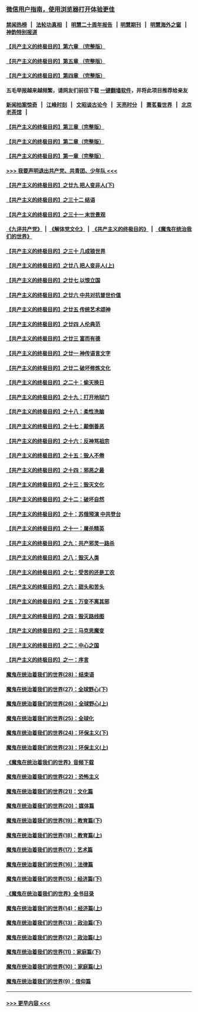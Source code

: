 ### [微信用户指南，使用浏览器打开体验更佳](https://github.com/gfw-breaker/banned-news1/blob/master/indexes/wechat-guide.md?t=0)
#### [禁闻热榜](热点新闻.md?t=0)  &nbsp;&nbsp;|&nbsp;&nbsp; [法轮功真相](https://github.com/gfw-breaker/truth/blob/master/README.md?t=0) &nbsp;&nbsp;|&nbsp;&nbsp; [明慧二十周年报告](https://github.com/gfw-breaker/mh-reports/blob/master/README.md?t=0) &nbsp;&nbsp;|&nbsp;&nbsp;[明慧期刊](https://github.com/gfw-breaker/mh-qikan) &nbsp;&nbsp;|&nbsp;&nbsp; [明慧海外之窗](https://github.com/gfw-breaker/mh-news/blob/master/README.md?t=0) &nbsp;&nbsp;|&nbsp;&nbsp; [神韵特别报道](https://github.com/gfw-breaker/mh-news/blob/master/shenyun.md?t=0)
#### [【共产主义的终极目的】第六章 （完整版）](../pages/nsc422/n11428913.md?t=02090144) 
#### [【共产主义的终极目的】第五章 （完整版）](../pages/nsc422/n11428912.md?t=02090144) 
#### [【共产主义的终极目的】第四章 （完整版）](../pages/nsc422/n11428907.md?t=02090144) 
#### 五毛举报越来越频繁，请网友们前往下载 [一键翻墙软件](https://github.com/gfw-breaker/ssr-accounts)，并将此项目推荐给亲友
#### [新闻拍案惊奇](https://github.com/gfw-breaker/banned-news1/blob/master/pages/link4.md) &nbsp;&nbsp;|&nbsp;&nbsp; [江峰时刻](https://github.com/gfw-breaker/banned-news1/blob/master/pages/link4.md) &nbsp;&nbsp;|&nbsp;&nbsp; [文昭谈古论今](https://github.com/gfw-breaker/banned-news1/blob/master/pages/link4.md) &nbsp;&nbsp;|&nbsp;&nbsp; [天亮时分](https://github.com/gfw-breaker/banned-news1/blob/master/pages/link4.md) &nbsp;&nbsp;|&nbsp;&nbsp; [萧茗看世界](https://github.com/gfw-breaker/banned-news1/blob/master/pages/link4.md) &nbsp;&nbsp;|&nbsp;&nbsp; [北京老茶馆](https://github.com/gfw-breaker/banned-news1/blob/master/pages/link4.md) &nbsp;&nbsp;|&nbsp;&nbsp; 
#### [【共产主义的终极目的】第三章（完整版）](../pages/nsc422/n11428848.md?t=02090144) 
#### [【共产主义的终极目的】第二章（完整版）](../pages/nsc422/n11428831.md?t=02090144) 
#### [【共产主义的终极目的】第一章（完整版）](../pages/nsc422/n11417651.md?t=02090144) 
#### [>>> 我要声明退出共产党、共青团、少年队 <<<](https://github.com/begood0513/goodnews/blob/master/quit/letter.md) 
#### [【共产主义的终极目的】之廿九 把人变非人(下)](../pages/nsc422/n11344140.md?t=02090144) 
#### [【共产主义的终极目的】之三十二 结语](../pages/nsc422/n11360535.md?t=02090144) 
#### [【共产主义的终极目的】之三十一 末世景观](../pages/nsc422/n11351129.md?t=02090144) 
#### [《九评共产党》](https://github.com/begood0513/9ping.md/blob/master/README.md) &nbsp;|&nbsp; [《解体党文化》](../../../../jtdwh.md/blob/master/README.md)  &nbsp;|&nbsp; [《共产主义的终极目的》](../../../../gczydzjmd.md/blob/master/README.md) &nbsp;|&nbsp; [《魔鬼在统治我们的世界》](../../../../mgztzwmdsj.md/blob/master/README.md) 
#### [【共产主义的终极目的】之三十 几成狼世界](../pages/nsc422/n11348280.md?t=02090144) 
#### [【共产主义的终极目的】之廿八 把人变非人(上)](../pages/nsc422/n11340492.md?t=02090144) 
#### [【共产主义的终极目的】之廿七 以恨立国](../pages/nsc422/n11336944.md?t=02090144) 
#### [【共产主义的终极目的】之廿六 中共对抗普世价值](../pages/nsc422/n11324785.md?t=02090144) 
#### [【共产主义的终极目的】之廿五 传统艺术颂神](../pages/nsc422/n11296396.md?t=02090144) 
#### [【共产主义的终极目的】之廿四 人伦典范](../pages/nsc422/n11296397.md?t=02090144) 
#### [【共产主义的终极目的】之廿三 富而有德](../pages/nsc422/n11283598.md?t=02090144) 
#### [【共产主义的终极目的】之廿一 神传语言文字](../pages/nsc422/n11263265.md?t=02090144) 
#### [【共产主义的终极目的】之廿二 破坏修炼文化](../pages/nsc422/n11245728.md?t=02090144) 
#### [【共产主义的终极目的】之二十：偷天换日](../pages/nsc422/n11238846.md?t=02090144) 
#### [【共产主义的终极目的】之十九：打开地狱门](../pages/nsc422/n11206376.md?t=02090144) 
#### [【共产主义的终极目的】之十八：柔性洗脑](../pages/nsc422/n11199994.md?t=02090144) 
#### [【共产主义的终极目的】之十七：颠倒善恶](../pages/nsc422/n11179782.md?t=02090144) 
#### [【共产主义的终极目的】之十六：反神骂祖宗](../pages/nsc422/n11166798.md?t=02090144) 
#### [【共产主义的终极目的】之十五：毁人不倦](../pages/nsc422/n11166792.md?t=02090144) 
#### [【共产主义的终极目的】之十四：邪恶之最](../pages/nsc422/n11150249.md?t=02090144) 
#### [【共产主义的终极目的】之十三：毁灭文化](../pages/nsc422/n11135227.md?t=02090144) 
#### [【共产主义的终极目的】之十二：破坏自然](../pages/nsc422/n11135214.md?t=02090144) 
#### [【共产主义的终极目的】之十：苏俄预演 中共登台](../pages/nsc422/n11118424.md?t=02090144) 
#### [【共产主义的终极目的】之十一：屠杀精英](../pages/nsc422/n11118442.md?t=02090144) 
#### [【共产主义的终极目的】之九：共产邪灵一路杀](../pages/nsc422/n11114139.md?t=02090144) 
#### [【共产主义的终极目的】之八：毁灭人类](../pages/nsc422/n11108503.md?t=02090144) 
#### [【共产主义的终极目的】之七：受苦的还是工农](../pages/nsc422/n11101809.md?t=02090144) 
#### [【共产主义的终极目的】之六：甜头和苦头](../pages/nsc422/n11096971.md?t=02090144) 
#### [【共产主义的终极目的】之五：万变不离其邪](../pages/nsc422/n11091285.md?t=02090144) 
#### [【共产主义的终极目的】之四：毁灭路线图](../pages/nsc422/n11086284.md?t=02090144) 
#### [【共产主义的终极目的】之三：马克思魔变](../pages/nsc422/n11061941.md?t=02090144) 
#### [【共产主义的终极目的】之二：中心之国](../pages/nsc422/n11047728.md?t=02090144) 
#### [【共产主义的终极目的】之一：序言](../pages/nsc422/n11086077.md?t=02090144) 
#### [魔鬼在统治着我们的世界(28)：结束语](../pages/nsc422/n10936246.md?t=02090144) 
#### [魔鬼在统治着我们的世界(27)：全球野心(下)](../pages/nsc422/n10928319.md?t=02090144) 
#### [魔鬼在统治着我们的世界(26)：全球野心(上)](../pages/nsc422/n10900318.md?t=02090144) 
#### [魔鬼在统治着我们的世界(25)：全球化](../pages/nsc422/n10788205.md?t=02090144) 
#### [魔鬼在统治着我们的世界(24)：环保主义(下)](../pages/nsc422/n10695307.md?t=02090144) 
#### [魔鬼在统治着我们的世界(23)：环保主义(上)](../pages/nsc422/n10688613.md?t=02090144) 
#### [《魔鬼在统治着我们的世界》音频下载](../pages/nsc422/n10635553.md?t=02090144) 
#### [魔鬼在统治着我们的世界(22)：恐怖主义](../pages/nsc422/n10614727.md?t=02090144) 
#### [魔鬼在统治着我们的世界(21)：文化篇](../pages/nsc422/n10597706.md?t=02090144) 
#### [魔鬼在统治着我们的世界(20)：媒体篇](../pages/nsc422/n10586579.md?t=02090144) 
#### [魔鬼在统治着我们的世界(19)：教育篇(下)](../pages/nsc422/n10564808.md?t=02090144) 
#### [魔鬼在统治着我们的世界(18)：教育篇(上)](../pages/nsc422/n10526970.md?t=02090144) 
#### [魔鬼在统治着我们的世界(17)：艺术篇](../pages/nsc422/n10499093.md?t=02090144) 
#### [魔鬼在统治着我们的世界(16)：法律篇](../pages/nsc422/n10485969.md?t=02090144) 
#### [魔鬼在统治着我们的世界(15)：经济篇(下)](../pages/nsc422/n10469975.md?t=02090144) 
#### [《魔鬼在统治着我们的世界》全书目录](../pages/nsc422/n10464261.md?t=02090144) 
#### [魔鬼在统治着我们的世界(14)：经济篇(上)](../pages/nsc422/n10457370.md?t=02090144) 
#### [魔鬼在统治着我们的世界(13)：政治篇(下)](../pages/nsc422/n10448270.md?t=02090144) 
#### [魔鬼在统治着我们的世界(12)：政治篇(上)](../pages/nsc422/n10444576.md?t=02090144) 
#### [魔鬼在统治着我们的世界(11)：家庭篇(下)](../pages/nsc422/n10440961.md?t=02090144) 
#### [魔鬼在统治着我们的世界(10)：家庭篇(上)](../pages/nsc422/n10435448.md?t=02090144) 
#### [魔鬼在统治着我们的世界(9)：信仰篇](../pages/nsc422/n10432159.md?t=02090144) 

----
#### [ >>> 更早内容 <<< ](../indexes/nsc422-earlier.md)
